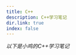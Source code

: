 ```yaml
---
title: C++
description: C++学习笔记
dir.link: true
index: false
---
```


_以下是小鸡的C++学习笔记_

<Catalog hideHeading="true"></Catalog>
